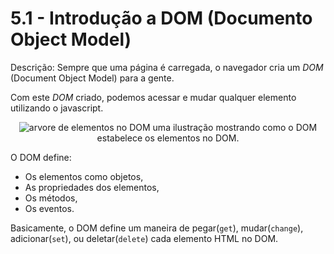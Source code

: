 # 5.1 - Introdução a DOM (Documento Object Model)

Descrição: Sempre que uma página é carregada, o navegador cria um *DOM* (Document Object Model) para a gente.

Com este *DOM* criado, podemos acessar e mudar qualquer elemento utilizando o javascript.

<p align="center">
    <img src="https://www.w3schools.com/js/pic_htmltree.gif" alt="arvore de elementos no DOM">
    uma ilustração mostrando como o DOM estabelece os elementos no DOM.
</p>

O DOM define:
- Os elementos como objetos,
- As propriedades dos elementos,
- Os métodos,
- Os eventos.

Basicamente, o DOM define um maneira de pegar(`get`), mudar(`change`), adicionar(`set`), ou deletar(`delete`) cada elemento HTML no DOM.
